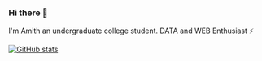 ### Hi there 👋 
I'm Amith an undergraduate college student.
DATA and WEB Enthusiast :zap:

<div align>

[![GitHub stats](https://github-readme-stats.vercel.app/api?username=ArjunArun613&show_icons=true&theme=tokyonight&line_height=27)](https://github.com/ArjunArun613)
 <!--[![Top Langs](https://github-readme-stats.vercel.app/api/top-langs/?username=ArjunArun613&layout=compact&theme=tokyonight&line_height=27)](https://github.com/ArjunArun613/github-readme-stats) 
 ![Github Contribution Graph](https://activity-graph.herokuapp.com/graph?username=ArjunArun613&bg_color=1a1b26&color=73daca&line=7dcfff&point=bb9af7&area=true&hide_border=true)<br> 
 -->
</div>
<!--
**ArjunArun613/ArjunArun613** is a ✨ _special_ ✨ repository because its `README.md` (this file) appears on your GitHub profile.

Here are some ideas to get you started:

- 🔭 I’m currently working on ...
- 🌱 I’m currently learning ...
- 👯 I’m looking to collaborate on ...
- 🤔 I’m looking for help with ...
- 💬 Ask me about ...
- 📫 How to reach me: ...
- 😄 Pronouns: ...
- ⚡ Fun fact: ...
-->

